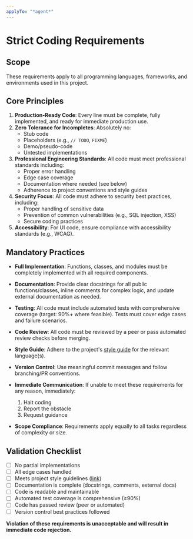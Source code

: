 ```yaml
---
applyTo: "*agent*"
---
```


# Strict Coding Requirements

## Scope

These requirements apply to all programming languages, frameworks, and environments used in this project.

## Core Principles

1. **Production-Ready Code**: Every line must be complete, fully implemented, and ready for immediate production use.
2. **Zero Tolerance for Incompletes**: Absolutely no:
   - Stub code
   - Placeholders (e.g., `// TODO`, `FIXME`)
   - Demo/pseudo-code
   - Untested implementations
3. **Professional Engineering Standards**: All code must meet professional standards including:
   - Proper error handling
   - Edge case coverage
   - Documentation where needed (see below)
   - Adherence to project conventions and style guides
4. **Security Focus**: All code must adhere to security best practices, including:
   - Proper handling of sensitive data
   - Prevention of common vulnerabilities (e.g., SQL injection, XSS)
   - Secure coding practices
5. **Accessibility**: For UI code, ensure compliance with accessibility standards (e.g., WCAG).

## Mandatory Practices

- **Full Implementation**: Functions, classes, and modules must be completely implemented with all required components.
- **Documentation**: Provide clear docstrings for all public functions/classes, inline comments for complex logic, and update external documentation as needed.
- **Testing**: All code must include automated tests with comprehensive coverage (target: 90%+ where feasible). Tests must cover edge cases and failure scenarios.
- **Code Review**: All code must be reviewed by a peer or pass automated review checks before merging.
- **Style Guide**: Adhere to the project's [style guide](link-to-style-guide) for the relevant language(s).
- **Version Control**: Use meaningful commit messages and follow branching/PR conventions.

- **Immediate Communication**: If unable to meet these requirements for any reason, immediately:

  1. Halt coding
  2. Report the obstacle
  3. Request guidance

- **Scope Compliance**: Requirements apply equally to all tasks regardless of complexity or size.

## Validation Checklist

- [ ] No partial implementations
- [ ] All edge cases handled
- [ ] Meets project style guidelines ([link](link-to-style-guide))
- [ ] Documentation is complete (docstrings, comments, external docs)
- [ ] Code is readable and maintainable
- [ ] Automated test coverage is comprehensive (≥90%)
- [ ] Code has passed review (peer or automated)
- [ ] Version control best practices followed

**Violation of these requirements is unacceptable and will result in immediate code rejection.**
